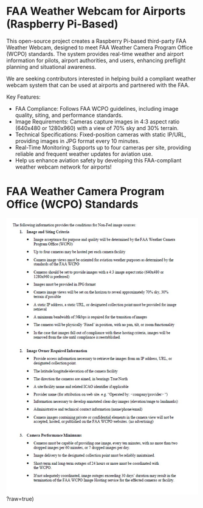 # FAA Weather Webcam for Airports (Raspberry Pi-Based)
This open-source project creates a Raspberry Pi-based third-party FAA Weather Webcam, designed to meet FAA Weather Camera Program Office (WCPO) standards. The system provides real-time weather and airport information for pilots, airport authorities, and users, enhancing preflight planning and situational awareness.

We are seeking contributors interested in helping build a compliant weather webcam system that can be used at airports and partnered with the FAA.

Key Features:
- FAA Compliance: Follows FAA WCPO guidelines, including image quality, siting, and performance standards.
- Image Requirements: Cameras capture images in 4:3 aspect ratio (640x480 or 1280x960) with a view of 70% sky and 30% terrain.
- Technical Specifications: Fixed-position cameras with static IP/URL, providing images in JPG format every 10 minutes.
- Real-Time Monitoring: Supports up to four cameras per site, providing reliable and frequent weather updates for aviation use.
- Help us enhance aviation safety by developing this FAA-compliant weather webcam network for airports!

# FAA Weather Camera Program Office (WCPO) Standards
![alt text](https://github.com/av8riowa/FAAWebcam/blob/main/FAA-Requirements-Image.jpg)?raw=true)
